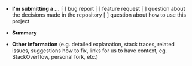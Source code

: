 -   **I'm submitting a ...**
    [ ] bug report
    [ ] feature request
    [ ] question about the decisions made in the repository
    [ ] question about how to use this project

-   **Summary**

-   **Other information** (e.g. detailed explanation, stack traces, related issues, suggestions how to fix, links for us to have context, eg. StackOverflow, personal fork, etc.)
